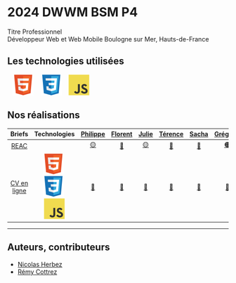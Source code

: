 # 2024 DWWM BSM P4

Titre Professionnel  
Développeur Web et Web Mobile
Boulogne sur Mer, Hauts-de-France

<!-- ## Qui sommes nous

<figure>
    <div align="center">
        <a href="#">
            <img src="#" alt="png" style="width: 300px !important;">
        </a>
    </div>
    <div align="center">
        <figcaption>
            <a href="#" align="center">Trombinoscope</a>
        </figcaption>
    </div>
</figure> -->

## Les technologies utilisées

&nbsp;&nbsp;
![img_html](./img/html.svg)
&nbsp;&nbsp;
![img_css](./img/css.svg)
&nbsp;&nbsp;
![img_javascript](./img/javascript.svg)

## Nos réalisations

| Briefs | Technologies | <a href="https://github.com/Pbourgeois62">Philippe</a> | <a href="https://github.com/Florent-Broutin">Florent</a> | <a href="https://github.com/Julie-Charles16">Julie</a> | <a href="https://github.com/Lembont">Térence</a> | <a href="https://github.com/sachadrmn">Sacha</a> | <a href="https://github.com/RetroGreg">Grégoire</a> | <a href="https://github.com/Perrine2023">Perrine</a> | <a href="https://github.com/max-devv">Maxence</a> | <a href="https://github.com/LamourMarine">Marine</a> | <a href="https://github.com/Aledorian">Alédorian</a> | <a href="https://github.com/Marylinelesaffre">Maryline</a> | <a href="https://github.com/bannik62">Yohann</a> | 
| :----: | :----: | :----: | :----: | :----: | :----: | :----: | :----: | :----: | :----: | :----: | :----: | :----: | :----: |
| [REAC](https://github.com/2024-dwwm-bsm-p4/reac) |  | <a href="https://github.com/2024-dwwm-bsm-p4/cv-pbo">🟡</a> | <a href="https://github.com/2024-dwwm-bsm-p4/cv-fbr">🔴</a> | <a href="https://github.com/2024-dwwm-bsm-p4/cv-pbo">🟡</a> | <a href="https://github.com/2024-dwwm-bsm-p4/cv-ale">🔵</a> | <a href="https://github.com/2024-dwwm-bsm-p4/cv-fbr">🔴</a> | <a href="https://github.com/2024-dwwm-bsm-p4/cv-gdu">🟠</a> | <a href="https://github.com/2024-dwwm-bsm-p4/cv-ale">🔵</a> | <a href="https://github.com/2024-dwwm-bsm-p4/cv-fbr">🔴</a> | <a href="https://github.com/2024-dwwm-bsm-p4/cv-gdu">🟠</a> | <a href="https://github.com/2024-dwwm-bsm-p4/cv-ale">🔵</a> | <a href="https://github.com/2024-dwwm-bsm-p4/cv-gdu">🟠</a> | <a href="https://github.com/2024-dwwm-bsm-p4/cv-pbo">🟡</a> |
| [CV en ligne](https://github.com/2024-dwwm-bsm-p4/cv) | ![img_html](./img/html.svg)&nbsp;![img_css](./img/css.svg)&nbsp;![img_javascript](./img/javascript.svg) | <a href="https://github.com/2024-dwwm-bsm-p4.github.io/cv-pbo">🔗</a> | <a href="https://github.com/2024-dwwm-bsm-p4.github.io/cv-fbr">🔗</a> | <a href="https://github.com/2024-dwwm-bsm-p4.github.io/cv-jch">🔗</a> | <a href="https://github.com/2024-dwwm-bsm-p4.github.io/cv-tcr">🔗</a> | <a href="https://github.com/2024-dwwm-bsm-p4.github.io/cv-sdi">🔗</a> | <a href="https://github.com/2024-dwwm-bsm-p4.github.io/cv-gdu">🔗</a> | <a href="https://github.com/2024-dwwm-bsm-p4.github.io/cv-pee">🔗</a> | <a href="https://github.com/2024-dwwm-bsm-p4.github.io/cv-mhe">🔗</a> | <a href="https://github.com/2024-dwwm-bsm-p4.github.io/cv-mla">🔗</a> | <a href="https://github.com/2024-dwwm-bsm-p4.github.io/cv-ale">🔗</a> | <a href="https://github.com/2024-dwwm-bsm-p4.github.io/cv-mle">🔗</a> | <a href="https://github.com/2024-dwwm-bsm-p4.github.io/cv-yva">🔗</a> |

---
<!-- Projet fil rouge -->


<!-- ## Notre avancée

<figure>
    <div align="center">
        <a href="#">
            <img src="png" alt="png" style="width: 300px !important;">
        </a>
    </div>
    <div align="center">
        <figcaption>
            <a href="#" align="center">Arbre de compétences</a>
        </figcaption>
    </div>
</figure> -->

## Auteurs, contributeurs

* [Nicolas Herbez](https://github.com/nicolas-herbez)
* [Rémy Cottrez](https://github.com/RemyCTRZ)
